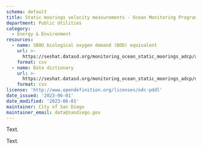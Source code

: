 ```yaml
---
schema: default
title: Static moorings velocity measurements - Ocean Monitoring Program
department: Public Utilities
category:
  - Energy & Environment
resources:
  - name: SBOO biological oxygen demand (BOD) equivalent
    url: >-
      https://seshat.datasd.org/monitoring_ocean_static_moorings_adcp/adcp_datasd.csv
    format: csv
  - name: Data dictionary
    url: >-
      https://seshat.datasd.org/monitoring_ocean_static_moorings_adcp/dictionary_datasd.csv
    format: csv
license: 'http://www.opendefinition.org/licenses/odc-pddl'
date_issued: '2023-06-01'
date_modified: '2023-06-01'
maintainer: City of San Diego
maintainer_email: data@sandiego.gov
---
```

Text.
<!--more-->
Text.